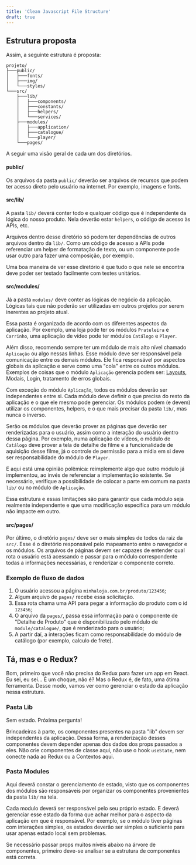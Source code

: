```yaml
---
title: 'Clean Javascript File Structure'
draft: true
---
```


## Estrutura proposta

Assim, a seguinte estrutura é proposta:

```
projeto/
├───public/
│   ├───fonts/
│   ├───img/
│   └───styles/
└───src/
    ├───lib/
    │   ├───components/
    │   ├───constants/
    │   ├───helpers/
    │   └───services/
    ├───modules/
    │   ├───application/
    │   ├───catalogue/
    │   └───player/
    └───pages/
```

A seguir uma visão geral de cada um dos diretórios.

#### public/

Os arquivos da pasta `public/` deverão ser arquivos de recursos que podem ter acesso direto pelo
usuário na internet. Por exemplo, imagens e fonts.

#### src/lib/

A pasta `lib/` deverá conter todo e qualquer código que é independente da lógica do nosso produto.
Nela deverão estar `helpers`, o código de acesso às APIs, etc.

Arquivos dentro desse diretório só podem ter dependências de outros arquivos dentro da `lib/`. Como
um código de acesso a APIs pode referenciar um helper de formatação de texto, ou um componente pode
usar outro para fazer uma composição, por exemplo.

Uma boa maneira de ver esse diretório é que tudo o que nele se encontra deve poder ser testado
facilmente com testes unitários.

#### src/modules/

Já a pasta `modules/` deve conter as lógicas de negócio da aplicação. Lógicas tais que não poderão
ser utilizadas em outros projetos por serem inerentes ao projeto atual.

Essa pasta é organizada de acordo com os diferentes aspectos da aplicação. Por exemplo, uma loja
pode ter os módulos `Prateleira` e `Carrinho`, uma aplicação de vídeo pode ter módulos `Catálogo` e
`Player`.

Além disso, recomendo sempre ter um módulo de mais alto nível chamado `Aplicação` ou algo nessas
linhas. Esse módulo deve ser responsável pela comunicação entre os demais módulos. Ele fica
responsável por aspectos globais da aplicação e serve como uma "cola" entre os outros módulos.
Exemplos de coisas que o módulo `Aplicação` gerencia podem ser: [Layouts][google01], Modais, Login,
tratamento de erros globais.

Com exceção do módulo `Aplicação`, todos os módulos deverão ser independentes entre si. Cada módulo
deve definir o que precisa do resto da aplicação e o que ele mesmo pode gerenciar. Os módulos podem
(e devem) utilizar os componentes, helpers, e o que mais precisar da pasta `lib/`, mas nunca o
inverso.

Serão os módulos que deverão prover as páginas que deverão ser renderizadas para o usuário, assim
como a interação do usuário dentro dessa página. Por exemplo, numa aplicação de vídeos, o módulo de
`Catálogo` deve prover a tela de detalhe de filme e a funcionalidade de aquisição desse filme, já o
controle de permissão para a mídia em si deve ser responsabilidade do módulo de `Player`.

E aqui está uma opinião polêmica: reimplemente algo que outro módulo já implementou, ao invés de
referenciar a implementação existente. Se necessário, verifique a possibilidade de colocar a parte
em comum na pasta `lib/` ou no módulo de `Aplicação`.

Essa estrutura e essas limitações são para garantir que cada módulo seja realmente independente e
que uma modificação específica para um módulo não impacte em outro.

#### src/pages/

Por último, o diretório `pages/` deve ser o mais simples de todos da raiz da `src/`. Esse é o
diretório responsável pelo mapeamento entre o navegador e os módulos. Os arquivos de páginas devem
ser capazes de entender qual rota o usuário está acessando e passar para o módulo correspondente
todas a informações necessárias, e renderizar o componente correto.

### Exemplo de fluxo de dados

1. O usuário acessou a página `minhaloja.com.br/produto/123456`;
2. Algum arquivo de `pages/` recebe essa solicitação.
3. Essa rota chama uma API para pegar a informação do produto com o id `123456`;
4. O arquivo da `pages/`, passa essa informação para o componente de "Detalhe de Produto" que é
   disponibilizado pelo módulo de `module/catalogue/`, que é renderizado para o usuário;
5. A partir daí, a interações ficam como responsabilidade do módulo de catálogo (por exemplo,
   calculo de frete).

## Tá, mas e o Redux?

Bom, primeiro que você não precisa do Redux para fazer um app em React. Eu sei, eu sei... É um
choque, não é? Mas o Redux é, de fato, uma ótima ferramenta. Desse modo, vamos ver como gerenciar o
estado da aplicação nessa estrutura.

### Pasta Lib

Sem estado. Próxima pergunta!

Brincadeiras à parte, os componentes presentes na pasta "lib" devem ser independentes da aplicação.
Dessa forma, a renderização desses componentes devem depender apenas dos dados dos props passados a
eles. Não crie componentes de classe aqui, não use o hook `useState`, nem conecte nada ao Redux ou a
Contextos aqui.

### Pasta Modules

Aqui deverá constar o gerenciamento de estado, visto que os componentes dos módulos são responsáveis
por organizar os componentes provenientes da pasta `lib/` na tela.

Cada modulo deverá ser responsável pelo seu próprio estado. E deverá gerenciar esse estado da forma
que achar melhor para o aspecto da aplicação em que é responsável. Por exemplo, se o módulo tiver
páginas com interações simples, os estados deverão ser simples o suficiente para usar apenas estado
local sem problemas.

Se necessário passar props muitos níveis abaixo na árvore de componentes, primeiro deve-se analisar
se a estrutura de componentes está correta.

[google01]: https://developers.google.com/web/fundamentals/architecture/app-shell 'App Shell'
